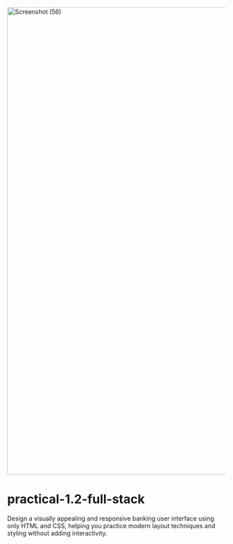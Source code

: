 <img width="1920" height="1080" alt="Screenshot (56)" src="https://github.com/user-attachments/assets/b10feee7-2cf2-4c72-8d85-dc98f194a3b2" />

# practical-1.2-full-stack
Design a visually appealing and responsive banking user interface using only HTML and CSS, helping you practice modern layout techniques and styling without adding interactivity.
